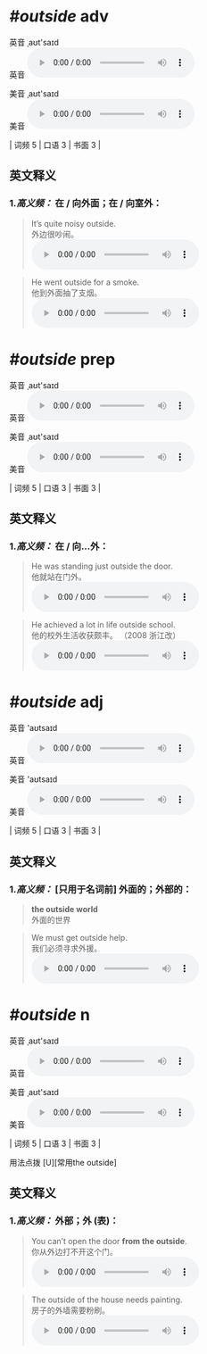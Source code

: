 # ***\#outside*** adv
英音 ˌaʊt'saɪd  
英音
<audio src="./media/Outside-adv-B.aac" controls="controls"></audio>

美音 ˌaʊt'saɪd  
美音
<audio src="./media/outside.aac" controls="controls"></audio>



| 词频 5 | 口语 3 | 书面 3 |  

英文释义
---
### 1.*高义频：* **在 / 向外面；在 / 向室外：**  

 > It’s quite noisy outside.  
 > 外边很吵闹。    
<audio src="./media/outside-1.aac" controls="controls"></audio>

 > He went outside for a smoke.  
 > 他到外面抽了支烟。    
<audio src="./media/outside-2.aac" controls="controls"></audio>


# ***\#outside*** prep
英音 ˌaʊt'saɪd  
英音
<audio src="./media/outside-B.aac" controls="controls"></audio>

美音 ˌaʊt'saɪd  
美音
<audio src="./media/outside.aac" controls="controls"></audio>



| 词频 5 | 口语 3 | 书面 3 |  

英文释义
---
### 1.*高义频：* **在 / 向...外：**  

 > He was standing just outside the door.  
 > 他就站在门外。    
<audio src="./media/outside-3.aac" controls="controls"></audio>

 > He achieved a lot in life outside school.  
 > 他的校外生活收获颇丰。  （2008 浙江改）  
<audio src="./media/He achieved a lot_AAC.aac" controls="controls"></audio>


# ***\#outside*** adj
英音 'aʊtsaɪd  
英音
<audio src="./media/outside-B.aac" controls="controls"></audio>

美音 'aʊtsaɪd  
美音
<audio src="./media/outside.aac" controls="controls"></audio>



| 词频 5 | 口语 3 | 书面 3 |  

英文释义
---
### 1.*高义频：* **[只用于名词前] 外面的；外部的：**  

 > **the outside world**  
 > 外面的世界    

 > We must get outside help.  
 > 我们必须寻求外援。    
<audio src="./media/outside-5.aac" controls="controls"></audio>


# ***\#outside*** n
英音 ˌaʊt'saɪd  
英音
<audio src="./media/outside-B.aac" controls="controls"></audio>

美音 ˌaʊt'saɪd  
美音
<audio src="./media/outside.aac" controls="controls"></audio>



| 词频 5 | 口语 3 | 书面 3 |  

用法点拨  [U][常用the outside]

英文释义
---
### 1.*高义频：* **外部；外 (表)：**  

 > You can’t open the door **from the outside**.  
 > 你从外边打不开这个门。    
<audio src="./media/outside-6.aac" controls="controls"></audio>

 > The outside of the house needs painting.  
 > 房子的外墙需要粉刷。    
<audio src="./media/outside-7.aac" controls="controls"></audio>


